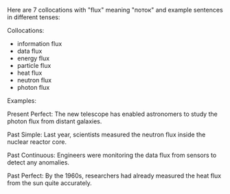 Here are 7 collocations with "flux" meaning "поток" and example sentences in different tenses:

Collocations:
- information flux
- data flux
- energy flux
- particle flux
- heat flux
- neutron flux
- photon flux

Examples:

Present Perfect: The new telescope has enabled astronomers to study the photon flux from distant galaxies.

Past Simple: Last year, scientists measured the neutron flux inside the nuclear reactor core.  

Past Continuous: Engineers were monitoring the data flux from sensors to detect any anomalies.

Past Perfect: By the 1960s, researchers had already measured the heat flux from the sun quite accurately.